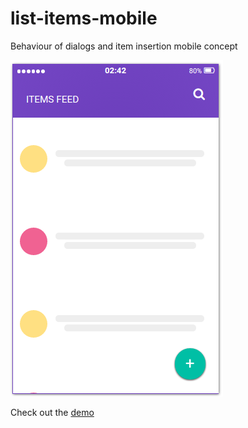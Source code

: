# list-items-mobile

Behaviour of dialogs and item insertion mobile concept

[![](https://raw.githubusercontent.com/c0ncept/list-items-mobile/master/concept2.png)](http://codepen.io/linuxenko/full/KzorrZ/)


Check out the [demo](http://codepen.io/linuxenko/full/KzorrZ/)
